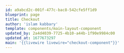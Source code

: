 ```yaml
---
id: a9abcd2c-001f-477c-bac8-542cfe5ff1d9
blueprint: page
title: Checkout
author: 'islam kabbary'
template: components/main-layout-component
updated_by: 2a4d4039-7725-4b10-a44b-1f90e9984c00
updated_at: 1677673297
main: '{{livewire livewire="checkout-component"}}'
---
```

